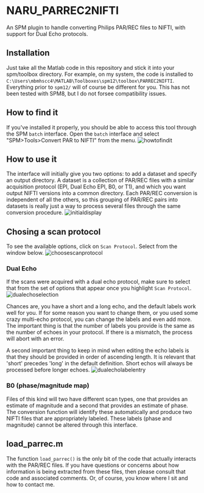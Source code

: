 # NARU_PARREC2NIFTI
An SPM plugin to handle converting Philips PAR/REC files to NIFTI, with support for Dual Echo protocols.

## Installation
Just take all the Matlab code in this repository and stick it into your spm/toolbox directory. For example, on my system, the code is installed to `C:\Users\mbmhscc4\MATLAB\Toolboxes\spm12\toolbox\PARREC2NIFTI`. Everything prior to `spm12/` will of course be different for you. This has not been tested with SPM8, but I do not forsee compatibility issues.

## How to find it
If you've installed it properly, you should be able to access this tool through the SPM `batch` interface. Open the `batch` interface and select "SPM>Tools>Convert PAR to NIFTI" from the menu.
![howtofindit](https://user-images.githubusercontent.com/2721307/27447458-f7b981e6-5778-11e7-939e-9945fdbf6dac.PNG)

## How to use it
The interface will initially give you two options: to add a dataset and specify an output directory. A dataset is a collection of PAR/REC files with a similar acquisition protocol (EPI, Dual Echo EPI, B0, or T1), and which you want output NIFTI versions into a common directory. Each PAR/REC conversion is independent of all the others, so this grouping of PAR/REC pairs into datasets is really just a way to process several files through the same conversion procedure.
![initialdisplay](https://user-images.githubusercontent.com/2721307/27447460-f7bbec2e-5778-11e7-8f4a-6c05952580e9.PNG)

## Chosing a scan protocol
To see the available options, click on `Scan Protocol`. Select from the window below.
![choosescanprotocol](https://user-images.githubusercontent.com/2721307/27447461-f7bd7210-5778-11e7-87bb-0f7130fe36b2.PNG)

### Dual Echo
If the scans were acquired with a dual echo protocol, make sure to select that from the set of options that appear once you highlight `Scan Protocol`.
![dualechoselection](https://user-images.githubusercontent.com/2721307/27447459-f7bba854-5778-11e7-96c2-adc04f29f0e8.PNG)

Chances are, you have a short and a long echo, and the default labels work well for you. If for some reason you want to change them, or you used some crazy multi-echo protocol, you can change the labels and even add more. The important thing is that the number of labels you provide is the same as the number of echoes in your protocol. If there is a mismatch, the process will abort with an error.

A second important thing to keep in mind when editing the echo labels is that they should be provided in order of ascending length. It is relevant that 'short' precedes 'long' in the default definition. Short echos will always be processed before longer echoes.
![dualecholabelentry](https://user-images.githubusercontent.com/2721307/27447462-f7bed754-5778-11e7-8c15-611bcfe87e2e.PNG)

### B0 (phase/magnitude map)
Files of this kind will two have different scan types, one that provides an estimate of magnitude and a second that provides an estimate of phase. The conversion function will identify these automatically and produce two NIFTI files that are appropriately labeled. These labels (phase and magnitude) cannot be altered through this interface.

## load_parrec.m
The function `load_parrec()` is the only bit of the code that actually interacts with the PAR/REC files. If you have questions or concerns about how information is being extracted from these files, then please consult that code and associated comments. Or, of course, you know where I sit and how to contact me.

